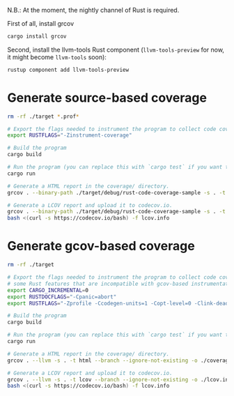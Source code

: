 N.B.: At the moment, the nightly channel of Rust is required.

First of all, install grcov
```sh
cargo install grcov
```

Second, install the llvm-tools Rust component (`llvm-tools-preview` for now, it might become `llvm-tools` soon):
```sh
rustup component add llvm-tools-preview
```

# Generate source-based coverage

```sh
rm -rf ./target *.prof*

# Export the flags needed to instrument the program to collect code coverage.
export RUSTFLAGS="-Zinstrument-coverage"

# Build the program
cargo build

# Run the program (you can replace this with `cargo test` if you want to collect code coverage for your tests).
cargo run

# Generate a HTML report in the coverage/ directory.
grcov . --binary-path ./target/debug/rust-code-coverage-sample -s . -t html --branch --ignore-not-existing -o ./coverage/

# Generate a LCOV report and upload it to codecov.io.
grcov . --binary-path ./target/debug/rust-code-coverage-sample -s . -t lcov --branch --ignore-not-existing -o ./lcov.info
bash <(curl -s https://codecov.io/bash) -f lcov.info
```

# Generate gcov-based coverage

```sh
rm -rf ./target

# Export the flags needed to instrument the program to collect code coverage, and the flags needed to work around
# some Rust features that are incompatible with gcov-based instrumentation.
export CARGO_INCREMENTAL=0
export RUSTDOCFLAGS="-Cpanic=abort"
export RUSTFLAGS="-Zprofile -Ccodegen-units=1 -Copt-level=0 -Clink-dead-code -Coverflow-checks=off -Zpanic_abort_tests -Cpanic=abort"

# Build the program
cargo build

# Run the program (you can replace this with `cargo test` if you want to collect code coverage for your tests).
cargo run

# Generate a HTML report in the coverage/ directory.
grcov . --llvm -s . -t html --branch --ignore-not-existing -o ./coverage/

# Generate a LCOV report and upload it to codecov.io.
grcov . --llvm -s . -t lcov --branch --ignore-not-existing -o ./lcov.info
bash <(curl -s https://codecov.io/bash) -f lcov.info
```
